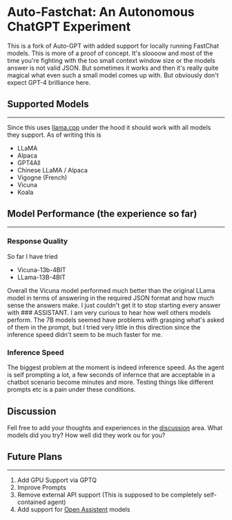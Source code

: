 # Auto-Fastchat: An Autonomous ChatGPT Experiment
This is a fork of Auto-GPT with added support for locally running FastChat models.
This is more of a proof of concept. It's sloooow and most of the time you're fighting with the too small context window size or the models answer is not valid JSON. But sometimes it works and then it's really quite magical what even such a small model comes up with. 
But obviously don't expect GPT-4 brilliance here.


## Supported Models
---
Since this uses [llama.cpp](https://github.com/ggerganov/llama.cpp) under the hood it should work with all models they support. As of writing this is 
* LLaMA
* Alpaca
* GPT4All
* Chinese LLaMA / Alpaca
* Vigogne (French)
* Vicuna
* Koala

## Model Performance (the experience so far)
---

### Response Quality
So far I have tried 
* Vicuna-13b-4BIT 
* LLama-13B-4BIT

Overall the Vicuna model performed much better than the original LLama model in terms of answering in the required JSON format and how much sense the answers make. I just couldn't get it to stop starting every answer with ### ASSISTANT.
I am very curious to hear how well others models perform. The 7B models seemed have problems with grasping what's asked of them in the prompt, but I tried very little in this direction since the inference speed didn't seem to be much faster for me.

### Inference Speed
The biggest problem at the moment is indeed inference speed. As the agent is self prompting a lot, a few seconds of infernce that are acceptable in a chatbot scenario become minutes and more. 
Testing things like different prompts etc is a pain under these conditions. 

## Discussion
Fell free to add your thoughts and experiences in the [discussion](https://github.com/rhohndorf/Auto-Llama-cpp/discussions) area. What models did you try? How well did they work ou for you? 

## Future Plans
---

1. Add GPU Support via GPTQ
2. Improve Prompts
3. Remove external API support (This is supposed to be completely self-contained agent)
4. Add support for [Open Assistent](https://github.com/LAION-AI/Open-Assistant) models

